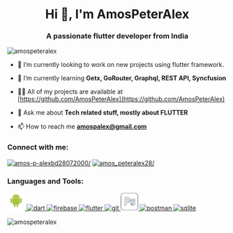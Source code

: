 <h1 align="center">Hi 👋, I'm AmosPeterAlex</h1>
<h3 align="center">A passionate flutter developer from India</h3>

<p align="left"> <img src="https://komarev.com/ghpvc/?username=amospeteralex&label=Profile%20views&color=0e75b6&style=flat" alt="amospeteralex" /> </p>

- 🔭 I’m currently looking to work on new projects using flutter framework.

- 🌱 I’m currently learning **Getx, GoRouter, Graphql, REST API, Syncfusion**

- 👨‍💻 All of my projects are available at [https://github.com/AmosPeterAlex](https://github.com/AmosPeterAlex)

- 💬 Ask me about **Tech related stuff, mostly about FLUTTER**

- 📫 How to reach me **amospalex@gmail.com**

<h3 align="left">Connect with me:</h3>
<p align="left">
<a href="https://linkedin.com/in/amos-p-alexbd28072000/" target="blank"><img align="center" src="https://raw.githubusercontent.com/rahuldkjain/github-profile-readme-generator/master/src/images/icons/Social/linked-in-alt.svg" alt="amos-p-alexbd28072000/" height="30" width="40" /></a>
<a href="https://instagram.com/amos_peteralex28/" target="blank"><img align="center" src="https://raw.githubusercontent.com/rahuldkjain/github-profile-readme-generator/master/src/images/icons/Social/instagram.svg" alt="amos_peteralex28/" height="30" width="40" /></a>
</p>

<h3 align="left">Languages and Tools:</h3>
<p align="left"> <a href="https://developer.android.com" target="_blank" rel="noreferrer"> <img src="https://raw.githubusercontent.com/devicons/devicon/master/icons/android/android-original-wordmark.svg" alt="android" width="40" height="40"/> </a> <a href="https://dart.dev" target="_blank" rel="noreferrer"> <img src="https://www.vectorlogo.zone/logos/dartlang/dartlang-icon.svg" alt="dart" width="40" height="40"/> </a> <a href="https://firebase.google.com/" target="_blank" rel="noreferrer"> <img src="https://www.vectorlogo.zone/logos/firebase/firebase-icon.svg" alt="firebase" width="40" height="40"/> </a> <a href="https://flutter.dev" target="_blank" rel="noreferrer"> <img src="https://www.vectorlogo.zone/logos/flutterio/flutterio-icon.svg" alt="flutter" width="40" height="40"/> </a> <a href="https://git-scm.com/" target="_blank" rel="noreferrer"> <img src="https://www.vectorlogo.zone/logos/git-scm/git-scm-icon.svg" alt="git" width="40" height="40"/> </a> <a href="https://www.photoshop.com/en" target="_blank" rel="noreferrer"> <img src="https://raw.githubusercontent.com/devicons/devicon/master/icons/photoshop/photoshop-line.svg" alt="photoshop" width="40" height="40"/> </a> <a href="https://postman.com" target="_blank" rel="noreferrer"> <img src="https://www.vectorlogo.zone/logos/getpostman/getpostman-icon.svg" alt="postman" width="40" height="40"/> </a> <a href="https://www.sqlite.org/" target="_blank" rel="noreferrer"> <img src="https://www.vectorlogo.zone/logos/sqlite/sqlite-icon.svg" alt="sqlite" width="40" height="40"/> </a> </p>

<p><img align="center" src="https://github-readme-streak-stats.herokuapp.com/?user=amospeteralex&" alt="amospeteralex" /></p>
